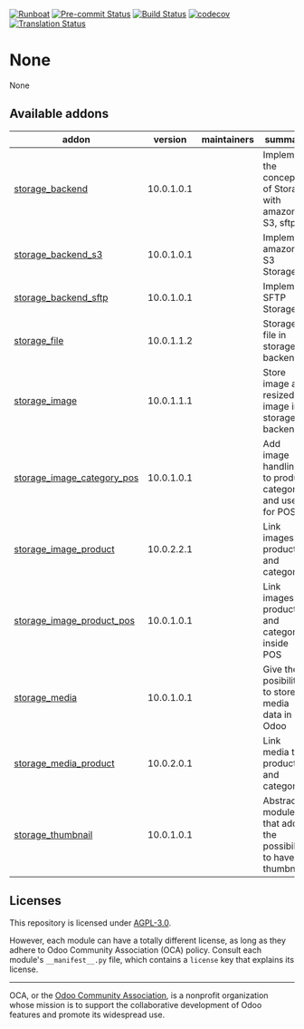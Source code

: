 
[![Runboat](https://img.shields.io/badge/runboat-Try%20me-875A7B.png)](https://runboat.odoo-community.org/builds?repo=OCA/storage&target_branch=10.0)
[![Pre-commit Status](https://github.com/OCA/storage/actions/workflows/pre-commit.yml/badge.svg?branch=10.0)](https://github.com/OCA/storage/actions/workflows/pre-commit.yml?query=branch%3A10.0)
[![Build Status](https://github.com/OCA/storage/actions/workflows/test.yml/badge.svg?branch=10.0)](https://github.com/OCA/storage/actions/workflows/test.yml?query=branch%3A10.0)
[![codecov](https://codecov.io/gh/OCA/storage/branch/10.0/graph/badge.svg)](https://codecov.io/gh/OCA/storage)
[![Translation Status](https://translation.odoo-community.org/widgets/storage-10-0/-/svg-badge.svg)](https://translation.odoo-community.org/engage/storage-10-0/?utm_source=widget)

<!-- /!\ do not modify above this line -->

# None

None

<!-- /!\ do not modify below this line -->

<!-- prettier-ignore-start -->

[//]: # (addons)

Available addons
----------------
addon | version | maintainers | summary
--- | --- | --- | ---
[storage_backend](storage_backend/) | 10.0.1.0.1 |  | Implement the concept of Storage with amazon S3, sftp...
[storage_backend_s3](storage_backend_s3/) | 10.0.1.0.1 |  | Implement amazon S3 Storage
[storage_backend_sftp](storage_backend_sftp/) | 10.0.1.0.1 |  | Implement SFTP Storage
[storage_file](storage_file/) | 10.0.1.1.2 |  | Storage file in storage backend
[storage_image](storage_image/) | 10.0.1.1.1 |  | Store image and resized image in a storage backend
[storage_image_category_pos](storage_image_category_pos/) | 10.0.1.0.1 |  | Add image handling to product category and use it for POS
[storage_image_product](storage_image_product/) | 10.0.2.2.1 |  | Link images to products and categories
[storage_image_product_pos](storage_image_product_pos/) | 10.0.1.0.1 |  | Link images to products and categories inside POS
[storage_media](storage_media/) | 10.0.1.0.1 |  | Give the posibility to store media data in Odoo
[storage_media_product](storage_media_product/) | 10.0.2.0.1 |  | Link media to products and categories
[storage_thumbnail](storage_thumbnail/) | 10.0.1.0.1 |  | Abstract module that add the possibility to have thumbnail

[//]: # (end addons)

<!-- prettier-ignore-end -->

## Licenses

This repository is licensed under [AGPL-3.0](LICENSE).

However, each module can have a totally different license, as long as they adhere to Odoo Community Association (OCA)
policy. Consult each module's `__manifest__.py` file, which contains a `license` key
that explains its license.

----
OCA, or the [Odoo Community Association](http://odoo-community.org/), is a nonprofit
organization whose mission is to support the collaborative development of Odoo features
and promote its widespread use.
